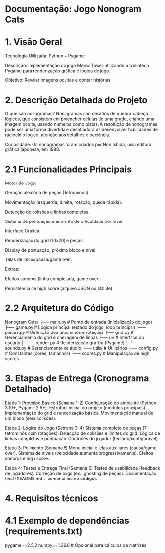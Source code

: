 # Documentação: Jogo Nonogram Cats

# 1. Visão Geral
Tecnologia Utilizada: Python + Pygame

Descrição: Implementação do jogo Meow Tower utilizando a biblioteca Pygame para renderização gráfica e lógica de jogo.

Objetivo: Revelar imagens ocultas e contar histórias 

# 2. Descrição Detalhada do Projeto

O que são nonogramas?
Nonogramas são desafios de quebra-cabeça lógicos, que consistem em preencher células de uma grade, criando uma imagem oculta, usando números como pistas. A resolução de nonogramas pode ser uma forma divertida e desafiadora de desenvolver habilidades de raciocínio lógico, atenção aos detalhes e paciência. 

Curiosidade: Os nonogramas foram criados por Non Ishida, uma editora gráfica japonesa, em 1988. 

# 2.1 Funcionalidades Principais
Motor do Jogo:

Geração aleatória de peças (Tetrominós).

Movimentação (esquerda, direita, rotação, queda rápida).

Detecção de colisões e linhas completas.

Sistema de pontuação e aumento de dificuldade por nível.

Interface Gráfica:

Renderização do grid (10x20) e peças.

Display de pontuação, próximo bloco e nível.

Telas de início/pausa/game over.

Extras:

Efeitos sonoros (linha completada, game over).

Persistência de high score (arquivo JSON ou SQLite).

# 2.2 Arquitetura do Código
Nonogram Cats/
├── main.py            # Ponto de entrada (inicialização do jogo)
├── game.py            # Lógica principal (estado do jogo, loop principal)
├── pieces.py          # Definição dos tetrominós e rotações
├── grid.py            # Gerenciamento do grid e checagem de linhas
├── ui/                # Interface do usuário
│   ├── render.py      # Renderização gráfica (Pygame)
│   └── sounds.py      # Gerenciamento de áudio
└── utils/             # Utilitários
    ├── config.py      # Constantes (cores, tamanhos)
    └── scores.py      # Manipulação de high scores
    
# 3. Etapas de Entrega (Cronograma Detalhado)

Etapa 1: Protótipo Básico (Semana 1-2)
Configuração do ambiente (Python 3.10+, Pygame 2.5+).
Estrutura inicial do projeto (módulos principais).
Implementação do grid e renderização básica.
Movimentação manual de um bloco (sem colisões).

Etapa 2: Lógica do Jogo (Semana 3-4)
Sistema completo de peças (7 tetrominós com rotações).
Detecção de colisões e limites do grid.
Lógica de linhas completas e pontuação.
Controles do jogador (teclado/configurável).

Etapa 3: Polimento (Semana 5)
Menu inicial e telas auxiliares (pausa/game over).
Sistema de níveis (velocidade aumenta progressivamente).
Efeitos sonoros e high score.

Etapa 4: Testes e Entrega Final (Semana 6)
Testes de usabilidade (feedback de jogadores).
Correção de bugs (ex.: ghosting de peças).
Documentação final (README.md + comentários no código).

# 4. Requisitos técnicos
 # 4.1 Exemplo de dependências (requirements.txt)
pygame==2.5.2
numpy==1.26.0  # Opcional para cálculos de matrizes
